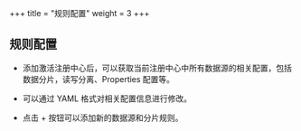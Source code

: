 +++
title = "规则配置"
weight = 3
+++

## 规则配置

+ 添加激活注册中心后，可以获取当前注册中心中所有数据源的相关配置，包括数据分片，读写分离、Properties 配置等。

+ 可以通过 YAML 格式对相关配置信息进行修改。

+ 点击 + 按钮可以添加新的数据源和分片规则。
